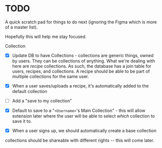 # TODO

A quick scratch pad for things to do next (ignoring the Figma which is more of a master list).

Hopefully this will help me stay focused.

Collection

- [x] Update DB to have Collections - collections are generic things, owned by users.
They can be collections of anything.
What we're dealing with here are _recipe_ collections.
As such, the database has a join table for users, recipes, and collections.
A recipe should be able to be part of multiple collections for the same user.
- [x] When a user saves/uploads a recipe, it's automatically added to the default collection
- [ ] Add a "save to my collection"
- [x] Default to save to a "`<Username>`'s Main Collection" - this will allow extension later where the user will be able to select _which_ collection to save it to.
- [x] When a user signs up, we should automatically create a base collection


collections should be shareable with different rights -- this will come later.